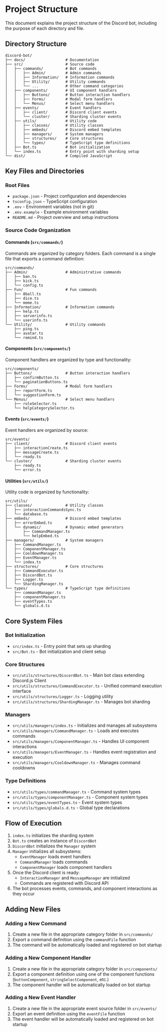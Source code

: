 # Project Structure

This document explains the project structure of the Discord bot, including the purpose of each directory and file.

## Directory Structure

```
discord-bot/
├── docs/                  # Documentation
├── src/                   # Source code
│   ├── commands/          # Bot commands
│   │   ├── Admin/         # Admin commands
│   │   ├── Information/   # Information commands
│   │   ├── Utility/       # Utility commands
│   │   └── ...            # Other command categories
│   ├── components/        # UI component handlers
│   │   ├── Buttons/       # Button interaction handlers
│   │   ├── Forms/         # Modal form handlers
│   │   └── Menus/         # Select menu handlers
│   ├── events/            # Event handlers
│   │   ├── client/        # Discord client events
│   │   └── cluster/       # Sharding cluster events
│   ├── utils/             # Utility code
│   │   ├── classes/       # Utility classes
│   │   ├── embeds/        # Discord embed templates
│   │   ├── managers/      # System managers
│   │   ├── structures/    # Core structures
│   │   └── types/         # TypeScript type definitions
│   ├── Bot.ts             # Bot initialization
│   └── index.ts           # Entry point with sharding setup
└── dist/                  # Compiled JavaScript
```

## Key Files and Directories

### Root Files

- `package.json` - Project configuration and dependencies
- `tsconfig.json` - TypeScript configuration
- `.env` - Environment variables (not in git)
- `.env.example` - Example environment variables
- `README.md` - Project overview and setup instructions

### Source Code Organization

#### Commands (`src/commands/`)

Commands are organized by category folders. Each command is a single file that exports a command definition:

```
src/commands/
├── Admin/                 # Administrative commands
│   ├── ban.ts
│   ├── kick.ts
│   └── config.ts
├── Fun/                   # Fun commands
│   ├── 8ball.ts
│   ├── dice.ts
│   └── meme.ts
├── Information/           # Information commands
│   ├── help.ts
│   ├── serverinfo.ts
│   └── userinfo.ts
└── Utility/               # Utility commands
    ├── ping.ts
    ├── avatar.ts
    └── remind.ts
```

#### Components (`src/components/`)

Component handlers are organized by type and functionality:

```
src/components/
├── Buttons/               # Button interaction handlers
│   ├── confirmButton.ts
│   └── paginationButtons.ts
├── Forms/                 # Modal form handlers
│   ├── reportForm.ts
│   └── suggestionForm.ts
└── Menus/                 # Select menu handlers
    ├── roleSelector.ts
    └── helpCategorySelector.ts
```

#### Events (`src/events/`)

Event handlers are organized by source:

```
src/events/
├── client/                # Discord client events
│   ├── interactionCreate.ts
│   ├── messageCreate.ts
│   └── ready.ts
└── cluster/               # Sharding cluster events
    ├── ready.ts
    └── error.ts
```

#### Utilities (`src/utils/`)

Utility code is organized by functionality:

```
src/utils/
├── classes/               # Utility classes
│   ├── interactionCommandsSync.ts
│   └── database.ts
├── embeds/                # Discord embed templates
│   ├── errorEmbed.ts
│   └── dynamic/           # Dynamic embed generators
│       ├── CommandManager.ts
│       └── helpEmbed.ts
├── managers/              # System managers
│   ├── CommandManager.ts
│   ├── ComponentManager.ts
│   ├── CooldownManager.ts
│   ├── EventManager.ts
│   └── index.ts
├── structures/            # Core structures
│   ├── CommandExecutor.ts
│   ├── DiscordBot.ts
│   ├── Logger.ts
│   └── ShardingManager.ts
└── types/                 # TypeScript type definitions
    ├── commandManager.ts
    ├── componentManager.ts
    ├── eventTypes.ts
    └── globals.d.ts
```

## Core System Files

### Bot Initialization

- `src/index.ts` - Entry point that sets up sharding
- `src/Bot.ts` - Bot initialization and client setup

### Core Structures

- `src/utils/structures/DiscordBot.ts` - Main bot class extending Discord.js Client
- `src/utils/structures/CommandExecutor.ts` - Unified command execution interface
- `src/utils/structures/Logger.ts` - Logging utility
- `src/utils/structures/ShardingManager.ts` - Manages bot sharding

### Managers

- `src/utils/managers/index.ts` - Initializes and manages all subsystems
- `src/utils/managers/CommandManager.ts` - Loads and executes commands
- `src/utils/managers/ComponentManager.ts` - Handles UI component interactions
- `src/utils/managers/EventManager.ts` - Handles event registration and execution
- `src/utils/managers/CooldownManager.ts` - Manages command cooldowns

### Type Definitions

- `src/utils/types/commandManager.ts` - Command system types
- `src/utils/types/componentManager.ts` - Component system types
- `src/utils/types/eventTypes.ts` - Event system types
- `src/utils/types/globals.d.ts` - Global type declarations

## Flow of Execution

1. `index.ts` initializes the sharding system
2. `Bot.ts` creates an instance of `DiscordBot`
3. `DiscordBot` initializes the `Manager` system
4. `Manager` initializes all subsystems:
   - `EventManager` loads event handlers
   - `CommandManager` loads commands
   - `ComponentManager` loads component handlers
5. Once the Discord client is ready:
   - `InteractionManager` and `MessageManager` are initialized
   - Commands are registered with Discord API
6. The bot processes events, commands, and component interactions as they occur

## Adding New Files

### Adding a New Command

1. Create a new file in the appropriate category folder in `src/commands/`
2. Export a command definition using the `commandFile` function
3. The command will be automatically loaded and registered on bot startup

### Adding a New Component Handler

1. Create a new file in the appropriate category folder in `src/components/`
2. Export a component definition using one of the component functions (`buttonComponent`, `stringSelectComponent`, etc.)
3. The component handler will be automatically loaded on bot startup

### Adding a New Event Handler

1. Create a new file in the appropriate event source folder in `src/events/`
2. Export an event definition using the `eventFile` function
3. The event handler will be automatically loaded and registered on bot startup
